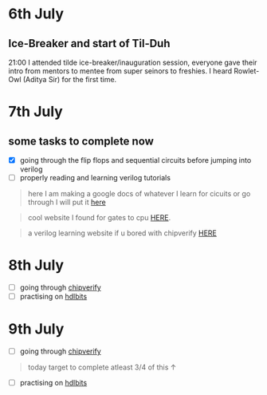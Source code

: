 # 6th July

## Ice-Breaker and start of Til-Duh

21:00 I attended tilde ice-breaker/inauguration session, everyone gave their intro from mentors to mentee from super seinors to freshies. I heard Rowlet-Owl (Aditya Sir) for the first time.

# 7th July 

## some tasks to complete now 
- [x] going through the flip flops and sequential circuits before jumping into verilog
- [ ] properly reading and learning verilog tutorials 

> here I am making a google docs of whatever I learn for cicuits or go through I will put it [here](https://docs.google.com/document/d/1hOBfWosvP3_pRAZBOtx9HsrDAkQ1D_OR5iy71Z0ka5I/edit?usp=sharing)

> cool website I found for gates to cpu [HERE](https://nandgame.com/).

> a verilog learning website if u bored with chipverify [HERE](http://www.asic-world.com/verilog/index.html)

# 8th July

- [ ] going through [chipverify](https://www.chipverify.com/tutorials/verilog)
- [ ] practising on [hdlbits](https://hdlbits.01xz.net/wiki/Main_Page)

# 9th July 

- [ ] going through [chipverify](https://www.chipverify.com/tutorials/verilog)
> today target to complete atleast 3/4 of this ↑

- [ ] practising on [hdlbits](https://hdlbits.01xz.net/wiki/Main_Page)

